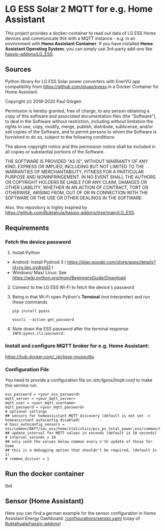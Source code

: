 # LG ESS Solar 2 MQTT for e.g. Home Assistant

This project provides a docker-container to read out data of LG ESS Home devices and communicate this with a MQTT instance - e.g. in an environment with **Home Assistant Container**.
If you have installed **Home Assistant Operating System**, you can simply use 3rd-party add-ons like [hassio-addons/LG_ESS](https://github.com/Buktahula/hassio-addons/tree/main/LG_ESS).

## Sources

Python library for LG ESS Solar power converters with EnerVU app compatibility
from https://github.com/gluap/pyess in a Docker Container for Home Assistant.

Copyright (c) 2019-2020 Paul Görgen

Permission is hereby granted, free of charge, to any person obtaining a copy
of this software and associated documentation files (the "Software"), to deal
in the Software without restriction, including without limitation the rights
to use, copy, modify, merge, publish, distribute, sublicense, and/or sell
copies of the Software, and to permit persons to whom the Software is
furnished to do so, subject to the following conditions:

The above copyright notice and this permission notice shall be included in all
copies or substantial portions of the Software.

THE SOFTWARE IS PROVIDED "AS IS", WITHOUT WARRANTY OF ANY KIND, EXPRESS OR
IMPLIED, INCLUDING BUT NOT LIMITED TO THE WARRANTIES OF MERCHANTABILITY,
FITNESS FOR A PARTICULAR PURPOSE AND NONINFRINGEMENT. IN NO EVENT SHALL THE
AUTHORS OR COPYRIGHT HOLDERS BE LIABLE FOR ANY CLAIM, DAMAGES OR OTHER
LIABILITY, WHETHER IN AN ACTION OF CONTRACT, TORT OR OTHERWISE, ARISING FROM,
OUT OF OR IN CONNECTION WITH THE SOFTWARE OR THE USE OR OTHER DEALINGS IN THE
SOFTWARE.

Also, this repository is highly inspired by https://github.com/Buktahula/hassio-addons/tree/main/LG_ESS.

## Requirements

### Fetch the device password
1. Install Python
 * Android: Install Pydroid 3 ( https://play.google.com/store/apps/details?id=ru.iiec.pydroid3 ) 
 * Windows/ Max/ Linux: See https://wiki.python.org/moin/BeginnersGuide/Download
2. Connect to the LG ESS Wi-Fi to fetch the device's password
3. Being in that Wi-Fi open Python's **Terminal** (not Interpreter) and run these commands

   `pip install pyess`

   `esscli --action get_password`

4. Note down the ESS password after the terminal response `INFO:pyess.cli:password: `

### Install and configure MQTT broker for e.g. Home Assistant:
https://hub.docker.com/_/eclipse-mosquitto

### Configuration File

You need to provide a configuration file on _/etc/lgess2mqtt.conf_ to make this service run.
```
ess_password = <your_ess_password>
mqtt_server = <your_mqtt_server>
mqtt_user = <your_mqtt_username>
mqtt_password = <your_mqtt_password>
# optional settings
## sensors for homeassistant MQTT discovery (default is not set -> homeassistant autoconfig disabled)
# hass_autoconfig_sensors = ess/common/BATT/soc,ess/home/statistics/pcs_pv_total_power,ess/common/GRID/active_power,ess/common/LOAD/load_power
## update interval for MQTT values in seconds (default is 10 seconds)
# interval_seconds = 10
## only send the values below common every n'th update of those for home
## this is a debugging option that shouldn't be required, (default is 1)
# common_divisor = 1
```

## Run the docker container
tbd

## Sensor (Home Assistant)
Here you can find a german example for the sensor configuration in Home Assistant Energy Dashboard: [/configurations/sensor.yaml](https://github.com/n3096/lgess2mqtt/blob/main/configurations/sensor.yaml) (copy of [Buktahuala/hassio-addons](https://github.com/Buktahula/hassio-addons/tree/main/LG_ESS/sensor.yaml))
